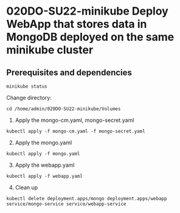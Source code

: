# 020DO-SU22-minikube Deploy WebApp that stores data in MongoDB deployed on the same minikube cluster
 
## Prerequisites and dependencies
```
minikube status
```

Change directory:
```
cd /home/admin/020DO-SU22-minikube/Volumes
```

1. Apply the mongo-cm.yaml, mongo-secret.yaml

```
kubectl apply -f mongo-cm.yaml -f mongo-secret.yaml
```
2. Apply the mongo.yaml

```
kubectl apply -f mongo.yaml
```
3. Apply the webapp.yaml

```
kubectl apply -f webapp.yaml
```

4. Clean up

```
kubectl delete deployment.apps/mongo deployment.apps/webapp service/mongo-service service/webapp-service
```
